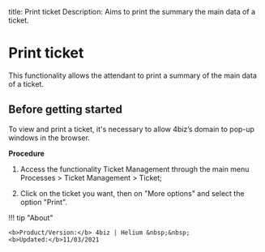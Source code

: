 title: Print ticket
Description: Aims to print the summary the main data of a ticket.

# Print ticket

This functionality allows the attendant to print a summary of the main data of a ticket.

## Before getting started

To view and print a ticket, it's necessary to allow 4biz’s domain to pop-up windows in the browser.

**Procedure**

1.	Access the functionality Ticket Management through the main menu Processes > Ticket Management > Ticket;

2.	Click on the ticket you want, then on "More options" and select the option "Print".


!!! tip "About"

    <b>Product/Version:</b> 4biz | Helium &nbsp;&nbsp;
    <b>Updated:</b>11/03/2021

